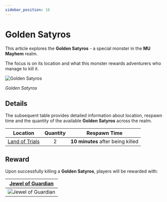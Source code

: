 ```yaml
---
sidebar_position: 16
---
```


# Golden Satyros

This article explores the **Golden Satyros** - a special monster in the **MU Mayhem** realm.

The focus is on its location and what this monster rewards adventurers who manage to kill it.

![Golden Satyros](/img/monsters/special/golden/satyros.jpg)

_Golden Satyros_

## Details

The subsequent table provides detailed information about location, respawn time and the quantity of the available **Golden Satyros** across the realm.

|                Location                | Quantity |           Respawn Time            |
| :------------------------------------: | :------: | :-------------------------------: |
| [Land of Trials](/maps/land-of-trials) |    2     | **10 minutes** after being killed |

## Reward

Upon successfully killing a **Golden Satyros**, players will be rewarded with:

| [Jewel of Guardian](/items/jewels/regular-jewels/jewel-of-guardian) |
| :-----------------------------------------------------------------: |
|        ![Jewel of Guardian](/img/items/jewels/guardian.png)         |
